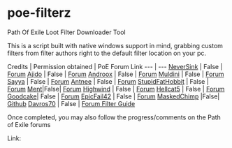 # poe-filterz
Path Of Exile Loot Filter Downloader Tool

This is a script built with native windows support in mind, grabbing custom filters from filter authors right to the default filter location on your pc.







Credits | Permission obtained | PoE Forum Link
--- | ---
[NeverSink](https://github.com/NeverSinkDev) | False |  [Forum](https://www.pathofexile.com/forum/view-thread/1246208)
[Ajido](reddit.com/user/Ajido/) | False | [Forum](https://www.pathofexile.com/forum/view-thread/1332504)
[Androox](https://www.pathofexile.com/account/view-profile/Andr00x) | False | [Forum](https://www.pathofexile.com/forum/view-thread/2089969)
[Muldini](https://www.pathofexile.com/account/view-profile/Muldini) | False | [Forum](https://www.pathofexile.com/forum/view-thread/1259059)
[Sayya](https://www.pathofexile.com/account/view-profile/SayyadinaAtreides) | False | [Forum](https://www.pathofexile.com/forum/view-thread/1260712)
[Antnee](https://gist.githubusercontent.com/Antnee83/) | False | [Forum](http://www.pathofexile.com/forum/view-thread/1245785/page/1)
[StupidFatHobbit](https://www.pathofexile.com/account/view-profile/StupidFatHobbit) | False | [Forum](https://www.pathofexile.com/forum/view-thread/1595976)
[Ment](https://github.com/ment2008/)|False| [Forum](https://www.pathofexile.com/forum/view-thread/1243499)
[Highwind](https://www.pathofexile.com/account/view-profile/ffhighwind) | False | [Forum](https://www.pathofexile.com/forum/view-thread/1490867)
[Hellcat5](https://github.com/hellcat5/) | False | [Forum](https://www.pathofexile.com/forum/view-thread/1333215)
[Goodcake](https://www.pathofexile.com/account/view-profile/goodcake)| False | [Forum](https://www.pathofexile.com/forum/view-thread/1304929)
[EpicFail42](https://www.pathofexile.com/account/view-profile/EpicFail42) | False | [Forum](https://www.pathofexile.com/forum/view-thread/1296898)
[MaskedChimp](https://www.pathofexile.com/account/view-profile/MaskedChimp) |False| [Github](https://github.com/MaskedChimp/LootFilter/releases)
[Davros70](https://www.pathofexile.com/account/view-profile/davros70) | False | [Forum Filter Guide](https://www.pathofexile.com/forum/view-thread/1260664)


Once completed, you may also follow the progress/comments on the Path of Exile forums

Link: 
